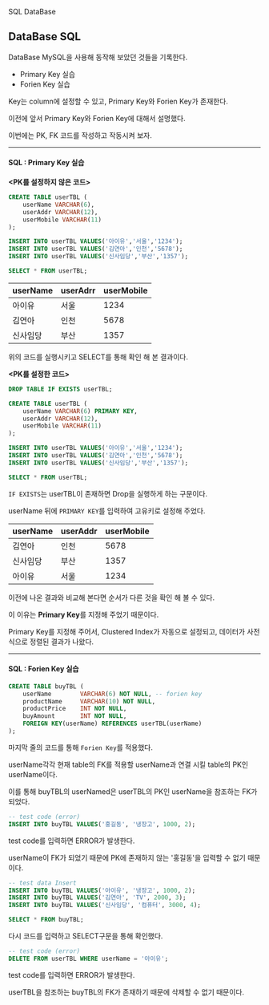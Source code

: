 SQL DataBase

## DataBase SQL

DataBase MySQL을 사용해 동작해 보았던 것들을 기록한다.

- Primary Key 실습
- Forien Key 실습



Key는 column에 설정할 수 있고, Primary Key와 Forien Key가 존재한다.

이전에 앞서 Primary Key와 Forien Key에 대해서 설명했다.

이번에는 PK, FK 코드를 작성하고 작동시켜 보자.



---



#### SQL : Primary Key 실습

**<PK를 설정하지 않은 코드>**

```sql
CREATE TABLE userTBL (
    userName VARCHAR(6),
    userAddr VARCHAR(12),
    userMobile VARCHAR(11)
);

INSERT INTO userTBL VALUES('아이유','서울','1234');
INSERT INTO userTBL VALUES('김연아','인천','5678');
INSERT INTO userTBL VALUES('신사임당','부산','1357');

SELECT * FROM userTBL;
```

| userName | userAdrr | userMobile |
| -------- | -------- | ---------- |
| 아이유   | 서울     | 1234       |
| 김연아   | 인천     | 5678       |
| 신사임당 | 부산     | 1357       |

위의 코드를 실행시키고 SELECT를 통해 확인 해 본 결과이다.



**<PK를 설정한 코드>**

```sql
DROP TABLE IF EXISTS userTBL;
```

```sql
CREATE TABLE userTBL (
    userName VARCHAR(6) PRIMARY KEY,
    userAddr VARCHAR(12),
    userMobile VARCHAR(11)
);

INSERT INTO userTBL VALUES('아이유','서울','1234');
INSERT INTO userTBL VALUES('김연아','인천','5678');
INSERT INTO userTBL VALUES('신사임당','부산','1357');

SELECT * FROM userTBL;
```

`IF EXISTS`는 userTBL이 존재하면 Drop을 실행하게 하는 구문이다.

userName 뒤에 `PRIMARY KEY`를 입력하여 고유키로 설정해 주었다.

| userName | userAddr | userMobile |
| -------- | -------- | ---------- |
| 김연아   | 인천     | 5678       |
| 신사임당 | 부산     | 1357       |
| 아이유   | 서울     | 1234       |

이전에 나온 결과와 비교해 본다면 순서가 다른 것을 확인 해 볼 수 있다.

이 이유는 **Primary Key**를 지정해 주었기 때문이다.

Primary Key를 지정해 주어서, Clustered Index가 자동으로 설정되고, 데이터가 사전식으로 정렬된 결과가 나왔다. 



---



#### SQL : Forien Key 실습

```sql
CREATE TABLE buyTBL (
    userName		VARCHAR(6) NOT NULL, -- forien key
    productName 	VARCHAR(10) NOT NULL,
    productPrice 	INT NOT NULL,
    buyAmount 		INT NOT NULL,
    FOREIGN KEY(userName) REFERENCES userTBL(userName)
);
```

마지막 줄의 코드를 통해 `Forien Key`를 적용했다.

userName각각 현재 table의 FK를 적용할 userName과 연결 시킬 table의 PK인 userName이다.

이를 통해 buyTBL의 userNamed은  userTBL의 PK인 userName을 참조하는 FK가 되었다.

```sql
-- test code (error)
INSERT INTO buyTBL VALUES('홍길동', '냉장고', 1000, 2);
```

test code를 입력하면 ERROR가 발생한다.

userName이 FK가 되었기 때문에 PK에 존재하지 않는 '홍길동'을 입력할 수 없기 때문이다.

```sql
-- test data Insert
INSERT INTO buyTBL VALUES('아이유', '냉장고', 1000, 2);
INSERT INTO buyTBL VALUES('김연아', 'TV', 2000, 3);
INSERT INTO buyTBL VALUES('신사임당', '컴퓨터', 3000, 4);

SELECT * FROM buyTBL;
```

다시 코드를 입력하고 SELECT구문을 통해 확인했다.

```SQL
-- test code (error)
DELETE FROM userTBL WHERE userName = '아이유';
```

test code를 입력하면 ERROR가 발생한다.

userTBL을 참조하는 buyTBL의 FK가 존재하기 때문에 삭제할 수 없기 때문이다.





